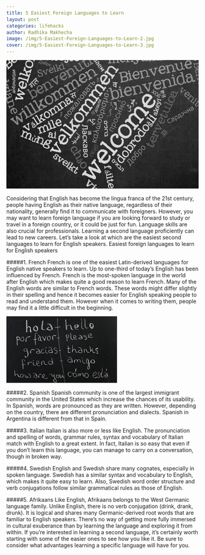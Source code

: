 ```yaml
---
title: 5 Easiest Foreign Languages to Learn
layout: post
categories: lifehacks
author: Radhika Makhecha
image: /img/5-Easiest-Foreign-Languages-to-Learn-2.jpg
cover: /img/5-Easiest-Foreign-Languages-to-Learn-3.jpg
---
```


![Existential - 5 Easiest Foreign Languages to Learn](/img/5-Easiest-Foreign-Languages-to-Learn-4.jpg)

Considering that English has become the lingua franca of the 21st century, people having English as their native language, regardless of their nationality, generally find it to communicate with foreigners.
However, you may want to learn foreign language if you are looking forward to study or travel in a foreign country, or it could be just for fun. Language skills are also crucial for professionals. Learning a second language proficiently can lead to new careers. 
Let’s take a look at which are the easiest second languages to learn for English speakers.
Easiest foreign languages to learn for English speakers


#####1. French
French is one of the easiest Latin-derived languages for English native speakers to learn. Up to one-third of today’s English has been influenced by French. French is the most-spoken language in the world after English which makes quite a good reason to learn French. Many of the English words are similar to French words. These words might differ slightly in their spelling and hence it becomes easier for English speaking people to read and understand them. However when it comes to writing them, people may find it a little difficult in the beginning. 

![Existential - 5 Easiest Foreign Languages to Learn](/img/5-Easiest-Foreign-Languages-to-Learn.jpg)

#####2. Spanish
Spanish community is one of the largest immigrant community in the United States which increase the chances of its usability. In Spanish, words are pronounced as they are written. However, depending on the country, there are different pronunciation and dialects. Spanish in Argentina is different from that in Spain.

#####3. Italian
Italian is also more or less like English. The pronunciation and spelling of words, grammar rules, syntax and vocabulary of Italian match with English to a great extent. In fact, Italian is so easy that even if you don’t learn this language, you can manage to carry on a conversation, though in broken way.

#####4. Swedish
English and Swedish share many cognates, especially in spoken language. Swedish has a similar syntax and vocabulary to English, which makes it quite easy to learn. Also, Swedish word order structure and verb conjugations follow similar grammatical rules as those of English.

#####5. Afrikaans
Like English, Afrikaans belongs to the West Germanic language family. Unlike English, there is no verb conjugation (drink, drank, drunk). It is logical and shares many Germanic-derived root words that are familiar to English speakers.
There’s no way of getting more fully immersed in cultural exuberance than by learning the language and exploring it from within. If you’re interested in learning a second language, it’s certainly worth starting with some of the easier ones to see how you like it. Be sure to consider what advantages learning a specific language will have for you.